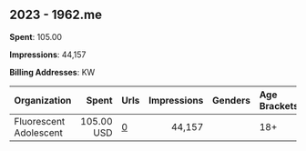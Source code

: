 ## 2023 - 1962.me 
**Spent**: 105.00

**Impressions**: 44,157

**Billing Addresses**: KW

|Organization|Spent|Urls|Impressions|Genders|Age Brackets|Country Codes|
|:---|---:|:---|---:|:---|:---|:---|
|Fluorescent Adolescent|105.00 USD|[0](https://www.snap.com/political-ads/asset/e104fd0d20cf3e3eacaf8470ff492e3bda427605bd12aa3b14a06656c9543950?mediaType=jpg)|44,157||18+|kuwait|
